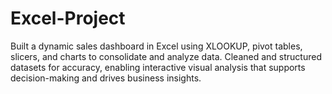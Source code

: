 # Excel-Project
Built a dynamic sales dashboard in Excel using XLOOKUP, pivot tables, slicers, and charts to consolidate and analyze data. Cleaned and structured datasets for accuracy, enabling interactive visual analysis that supports decision-making and drives business insights.
